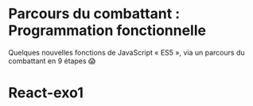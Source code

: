 # Parcours du combattant : Programmation fonctionnelle

Quelques nouvelles fonctions de JavaScript « ES5 », via un parcours du
combattant en 9 étapes :scream:
# React-exo1
